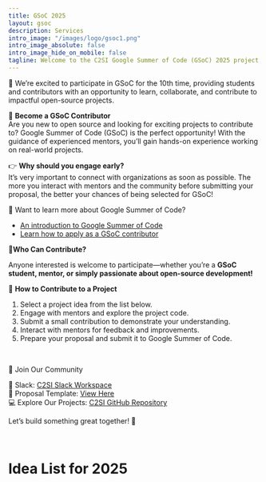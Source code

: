```yaml
---
title: GSoC 2025
layout: gsoc
description: Services
intro_image: "/images/logo/gsoc1.png"
intro_image_absolute: false
intro_image_hide_on_mobile: false
tagline: Welcome to the C2SI Google Summer of Code (GSoC) 2025 project ideas page. 
---
```


🚀 We’re excited to participate in GSoC for the 10th time, providing students and contributors with an opportunity to learn, collaborate, and contribute to impactful open-source projects.

🌟 **Become a GSoC Contributor**<br>
Are you new to open source and looking for exciting projects to contribute to? Google Summer of Code (GSoC) is the perfect opportunity! With the guidance of experienced mentors, you’ll gain hands-on experience working on real-world projects.

👉 **Why should you engage early?**<br>
It’s very important to connect with organizations as soon as possible. The more you interact with mentors and the community before submitting your proposal, the better your chances of being selected for GSoC!

🎥 Want to learn more about Google Summer of Code?

* [An introduction to Google Summer of Code](https://www.youtube.com/watch?v=7jD2tChhrWM)
* [Learn how to apply as a GSoC contributor](https://youtu.be/YN7uGCg5vLg)

🔹**Who Can Contribute?**

Anyone interested is welcome to participate—whether you’re a **GSoC student, mentor, or simply passionate about open-source development!**

🔹 **How to Contribute to a Project**
1. Select a project idea from the list below.
2. Engage with mentors and explore the project code.
3. Submit a small contribution to demonstrate your understanding.
4. Interact with mentors for feedback and improvements.
5. Prepare your proposal and submit it to Google Summer of Code.
<br>

📢 Join Our Community

💬 Slack: [C2SI Slack Workspace](https://c2si-org.slack.com/)<br>
📝 Proposal Template: [View Here](https://shorturl.at/dtR23)<br>
💻 Explore Our Projects: [C2SI GitHub Repository](https://github.com/c2siorg)<br>


Let’s build something great together! 🚀

<br>

# Idea List for 2025



